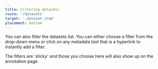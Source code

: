 ```yaml
---
title: Filtering datasets
route: '/datasets'
target: '.dataset-item'
placement: bottom
---
```


You can also filter the datasets list. You can either choose a filter from the drop-down menu or click on any metadata text that is a hyperlink to instantly add a filter.

The filters are 'sticky' and those you choose here will also show up on the annotation page.  

